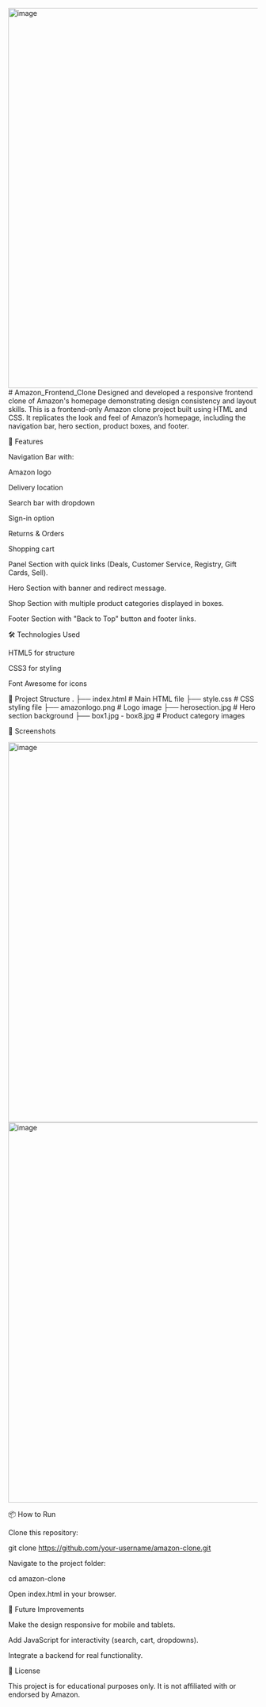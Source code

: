 <img width="1366" height="768" alt="image" src="https://github.com/user-attachments/assets/901494b9-7c0d-4420-8744-c7fcf2e3704f" /># Amazon_Frontend_Clone
Designed and developed a responsive frontend clone of Amazon's homepage demonstrating design  consistency and layout skills. 
This is a frontend-only Amazon clone project built using HTML and CSS.
It replicates the look and feel of Amazon’s homepage, including the navigation bar, hero section, product boxes, and footer.

🚀 Features

Navigation Bar with:

Amazon logo

Delivery location

Search bar with dropdown

Sign-in option

Returns & Orders

Shopping cart

Panel Section with quick links (Deals, Customer Service, Registry, Gift Cards, Sell).

Hero Section with banner and redirect message.

Shop Section with multiple product categories displayed in boxes.

Footer Section with "Back to Top" button and footer links.

🛠️ Technologies Used

HTML5 for structure

CSS3 for styling

Font Awesome for icons

📂 Project Structure
.
├── index.html        # Main HTML file
├── style.css         # CSS styling file
├── amazonlogo.png    # Logo image
├── herosection.jpg   # Hero section background
├── box1.jpg - box8.jpg # Product category images

📸 Screenshots

<img width="1366" height="768" alt="image" src="https://github.com/user-attachments/assets/49570f38-8df9-425f-b912-16a716104b42" />
<img width="1366" height="768" alt="image" src="https://github.com/user-attachments/assets/e1a5aa0b-16f0-429b-8153-349ca3cb5310" />


📦 How to Run

Clone this repository:

git clone https://github.com/your-username/amazon-clone.git


Navigate to the project folder:

cd amazon-clone


Open index.html in your browser.

🎯 Future Improvements

Make the design responsive for mobile and tablets.

Add JavaScript for interactivity (search, cart, dropdowns).

Integrate a backend for real functionality.

📜 License

This project is for educational purposes only.
It is not affiliated with or endorsed by Amazon.
